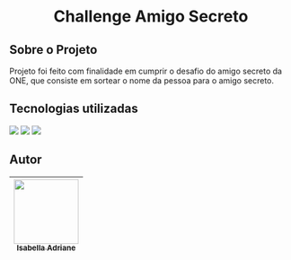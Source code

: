 <h1 align="center"> Challenge Amigo Secreto </h1>

## Sobre o Projeto
<p>Projeto foi feito com finalidade em cumprir o desafio do amigo secreto da ONE, que consiste em sortear o nome da pessoa para o amigo secreto.<p/>

## Tecnologias utilizadas

<div>
<img src="https://img.shields.io/badge/HTML-black?style=for-the-badge&logo=html5">
<img src="https://img.shields.io/badge/CSS-blue?style=for-the-badge&logo=css">
<img src="https://img.shields.io/badge/JAVASCRIPT-orange?style=for-the-badge&logo=javascript">
<div/>

## Autor

| [<img loading="lazy" src="https://github.com/user-attachments/assets/7ad501dc-2337-470b-9b0e-a9e80de177ea" width=115><br><sub>Isabella Adriane</sub>](https://github.com/IsabellaAdriane) |
| :---: |
